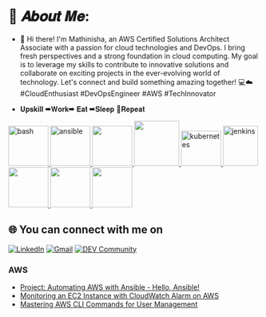 # 💫 𝑨𝒃𝒐𝒖𝒕 𝑴𝒆:
- 👋 Hi there! I'm Mathinisha, an AWS Certified Solutions Architect Associate with a passion for cloud technologies and DevOps. I bring fresh perspectives and a strong foundation in cloud computing. My goal is to leverage my skills to contribute to innovative solutions and collaborate on exciting projects in the ever-evolving world of technology. Let's connect and build something amazing together! 💻☁️ #CloudEnthusiast #DevOpsEngineer #AWS #TechInnovator

- 𝐔𝐩𝐬𝐤𝐢𝐥𝐥 ➡𝐖𝐨𝐫𝐤➡ 𝐄𝐚𝐭 ➡𝐒𝐥𝐞𝐞𝐩 🔄𝐑𝐞𝐩𝐞𝐚𝐭

<p float="left">
  <a href="https://www.gnu.org/software/bash/" target="_blank" rel="noreferrer"> 
    <img src="https://www.vectorlogo.zone/logos/gnu_bash/gnu_bash-icon.svg" alt="bash" width="80" height="80"/> 
  </a>
  <a href="https://www.ansible.com/" target="_blank" rel="noreferrer"> 
    <img src="https://www.vectorlogo.zone/logos/ansible/ansible-icon.svg" alt="ansible" width="80" height="80"/> 
  </a> 
  <a href="https://aws.amazon.com/" target="_blank" >
    <img src="https://raw.githubusercontent.com/itsksaurabh/itsksaurabh/master/assets/aws.gif"  height="80" />
  </a>
  <a href="https://www.docker.com/" target="_blank" >
    <img src="https://raw.githubusercontent.com/itsksaurabh/itsksaurabh/master/assets/docker.gif"  height="90" /> 
  </a>
  <a href="https://kubernetes.io" target="_blank" rel="noreferrer"> 
    <img src="https://www.vectorlogo.zone/logos/kubernetes/kubernetes-icon.svg" alt="kubernetes" width="80" height="70"/> 
  </a>
  <a href="https://www.jenkins.io" target="_blank" rel="noreferrer"> 
    <img src="https://www.vectorlogo.zone/logos/jenkins/jenkins-icon.svg" alt="jenkins" width="70" height="80"/>
  </a>
  <a href="https://prometheus.io/" target="_blank" >
    <img src="https://raw.githubusercontent.com/itsksaurabh/itsksaurabh/master/assets/prometheus.gif" height="80" />
  </a>
  <a href="https://docs.gitlab.com/ee/ci/" target="_blank" >
    <img src="https://raw.githubusercontent.com/itsksaurabh/itsksaurabh/master/assets/cicd.gif"  height="80" />
  </a>
  <a href="https://python.org/" target="_blank" >
    <img src="https://media1.giphy.com/media/KAq5w47R9rmTuvWOWa/giphy.gif"  height="80" />
  </a>
</p>
  
## 🌐 You can connect with me on

[![LinkedIn](https://img.shields.io/badge/LinkedIn-%230077B5.svg?logo=linkedin&logoColor=white)](https://www.linkedin.com/in/mathinisha/)
[![Gmail](https://img.shields.io/badge/Gmail-%23D14836.svg?logo=Gmail&logoColor=white)](mailto:mathinisharavi@gmail.com)
[![DEV Community](https://img.shields.io/badge/DEV.to-%230A0A0A.svg?logo=dev.to&logoColor=white)](https://dev.to/mathinisha)



</div>

### AWS

- [Project: Automating AWS with Ansible - Hello, Ansible!](https://dev.to/mathinisha/project-automating-aws-with-ansible-hello-ansible-589o)
- [Monitoring an EC2 Instance with CloudWatch Alarm on AWS](https://dev.to/mathinisha/monitoring-an-ec2-instance-with-cloudwatch-alarm-on-aws-25be)
- [Mastering AWS CLI Commands for User Management](https://dev.to/mathinisha/mastering-aws-cli-commands-for-user-management-21bp)
